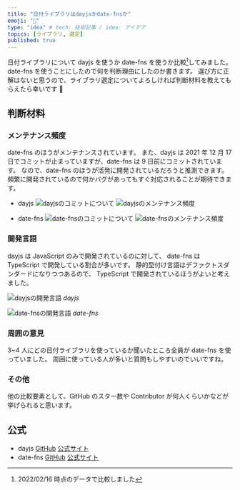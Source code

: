 ```yaml
---
title: "日付ライブラリはdayjsかdate-fnsか"
emoji: "🤼"
type: "idea" # tech: 技術記事 / idea: アイデア
topics: [ライブラリ, 選定]
published: true
---
```


日付ライブラリについて dayjs を使うか date-fns を使うか比較[^1]してみました。
date-fns を使うことにしたので何を判断理由にしたのか書きます。
選び方に正解はないと思うので、ライブラリ選定についてよろしければ判断材料を教えてもらえたら幸いです 🙏

[^1]: 2022/02/16 時点のデータで比較しました

## 判断材料

### メンテナンス頻度

date-fns のほうがメンテナンスされています。
また、dayjs は 2021 年 12 月 17 日でコミットが止まっていますが、date-fns は 9 日前にコミットされています。
なので、date-fns のほうが活発に開発されているだろうと推測できます。
頻繁に開発されているので何かバグがあってもすぐ対応されることが期待できます。

- dayjs
  ![dayjsのコミットについて](https://gyazo.com/88f8e9b143a7685499a6e5e3a9a125f5.png=20x)
  ![dayjsのメンテナンス頻度](https://gyazo.com/4b16f9297388643b39209035b11f9d53.png=20x)

- date-fns
  ![date-fnsのコミットについて](https://gyazo.com/01984f7875edaf09cd04632e3384b6c8.png=20x)
  ![date-fnsのメンテナンス頻度](https://gyazo.com/73ad21c5888f5e479a75ddf99a7e333e.png=20x)

### 開発言語

dayjs は JavaScript のみで開発されているのに対して、
date-fns は TypeScript で開発している割合が多いです。
静的型付け言語はデファクトスダンダードになりつつあるので、
TypeScript で開発されているほうがよいと考えました。

![dayjsの開発言語](https://gyazo.com/6d9229fed8fae2dee6a761683f65dddf.png=20x)
_dayjs_

![date-fnsの開発言語](https://gyazo.com/4463207a4cb350cc790d2c6409976681.png=20x)
_date-fns_

### 周囲の意見

3~4 人にどの日付ライブラリを使っているか聞いたところ全員が date-fns を使っていました。
周囲に使っている人が多いと質問もしやすいのでいいですね。

### その他

他の比較要素として、GitHub のスター数や Contributor が何人くらいかなどが挙げられると思います。

## 公式

- dayjs
  [GitHub](https://github.com/iamkun/dayjs)
  [公式サイト](https://day.js.org/)
- date-fns
  [GitHub](https://github.com/date-fns/date-fns)
  [公式サイト](https://date-fns.org/)
